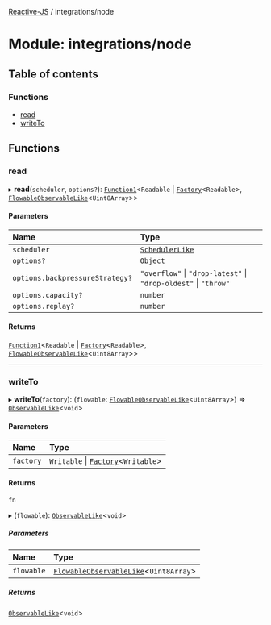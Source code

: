 [Reactive-JS](../README.md) / integrations/node

# Module: integrations/node

## Table of contents

### Functions

- [read](integrations_node.md#read)
- [writeTo](integrations_node.md#writeto)

## Functions

### read

▸ **read**(`scheduler`, `options?`): [`Function1`](functions.md#function1)<`Readable` \| [`Factory`](functions.md#factory)<`Readable`\>, [`FlowableObservableLike`](../interfaces/rx.FlowableObservableLike.md)<`Uint8Array`\>\>

#### Parameters

| Name | Type |
| :------ | :------ |
| `scheduler` | [`SchedulerLike`](../interfaces/scheduling.SchedulerLike.md) |
| `options?` | `Object` |
| `options.backpressureStrategy?` | ``"overflow"`` \| ``"drop-latest"`` \| ``"drop-oldest"`` \| ``"throw"`` |
| `options.capacity?` | `number` |
| `options.replay?` | `number` |

#### Returns

[`Function1`](functions.md#function1)<`Readable` \| [`Factory`](functions.md#factory)<`Readable`\>, [`FlowableObservableLike`](../interfaces/rx.FlowableObservableLike.md)<`Uint8Array`\>\>

___

### writeTo

▸ **writeTo**(`factory`): (`flowable`: [`FlowableObservableLike`](../interfaces/rx.FlowableObservableLike.md)<`Uint8Array`\>) => [`ObservableLike`](../interfaces/rx.ObservableLike.md)<`void`\>

#### Parameters

| Name | Type |
| :------ | :------ |
| `factory` | `Writable` \| [`Factory`](functions.md#factory)<`Writable`\> |

#### Returns

`fn`

▸ (`flowable`): [`ObservableLike`](../interfaces/rx.ObservableLike.md)<`void`\>

##### Parameters

| Name | Type |
| :------ | :------ |
| `flowable` | [`FlowableObservableLike`](../interfaces/rx.FlowableObservableLike.md)<`Uint8Array`\> |

##### Returns

[`ObservableLike`](../interfaces/rx.ObservableLike.md)<`void`\>
